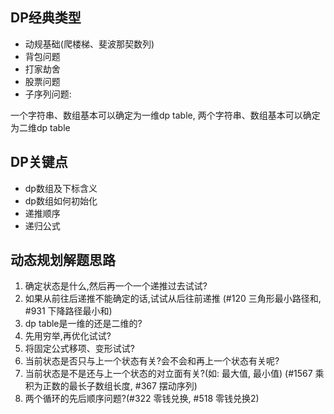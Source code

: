 ## DP经典类型
- 动规基础(爬楼梯、斐波那契数列)
- 背包问题
- 打家劫舍
- 股票问题
- 子序列问题:
  
一个字符串、数组基本可以确定为一维dp table, 两个字符串、数组基本可以确定为二维dp table

## DP关键点
- dp数组及下标含义
- dp数组如何初始化
- 递推顺序
- 递归公式

## 动态规划解题思路

1. 确定状态是什么,然后再一个一个递推过去试试?
2. 如果从前往后递推不能确定的话,试试从后往前递推 (#120 三角形最小路径和, #931 下降路径最小和)
3. dp table是一维的还是二维的?
4. 先用穷举,再优化试试?
5. 将固定公式移项、变形试试?
6. 当前状态是否只与上一个状态有关?会不会和再上一个状态有关呢?
7. 当前状态是不是还与上一个状态的对立面有关?(如: 最大值, 最小值) (#1567 乘积为正数的最长子数组长度, #367 摆动序列)
8. 两个循环的先后顺序问题?(#322 零钱兑换, #518 零钱兑换2)
